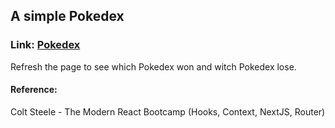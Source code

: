 ## A simple Pokedex

### Link: [Pokedex](https://accurate-spot.surge.sh/)

Refresh the page to see which Pokedex won and witch Pokedex lose.

#### Reference:

Colt Steele - The Modern React Bootcamp (Hooks, Context, NextJS, Router)
